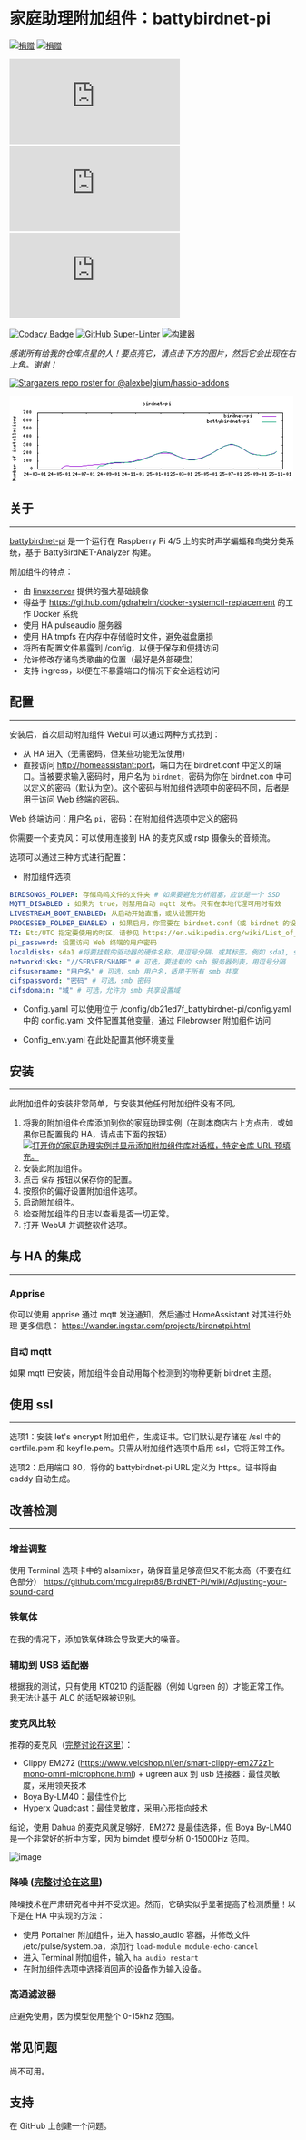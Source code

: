 # 家庭助理附加组件：battybirdnet-pi

[![捐赠][donation-badge]](https://www.buymeacoffee.com/alexbelgium)
[![捐赠][paypal-badge]](https://www.paypal.com/donate/?hosted_button_id=DZFULJZTP3UQA)

![版本](https://img.shields.io/badge/dynamic/json?label=版本&query=%24.version&url=https%3A%2F%2Fraw.githubusercontent.com%2Falexbelgium%2Fhassio-addons%2Fmaster%2Fbattybirdnet-pi%2Fconfig.json)
![入口](https://img.shields.io/badge/dynamic/json?label=入口&query=%24.ingress&url=https%3A%2F%2Fraw.githubusercontent.com%2Falexbelgium%2Fhassio-addons%2Fmaster%2Fbattybirdnet-pi%2Fconfig.json)
![架构](https://img.shields.io/badge/dynamic/json?color=success&label=架构&query=%24.arch&url=https%3A%2F%2Fraw.githubusercontent.com%2Falexbelgium%2Fhassio-addons%2Fmaster%2Fbattybirdnet-pi%2Fconfig.json)

[![Codacy Badge](https://app.codacy.com/project/badge/Grade/9c6cf10bdbba45ecb202d7f579b5be0e)](https://www.codacy.com/gh/alexbelgium/hassio-addons/dashboard?utm_source=github.com&utm_medium=referral&utm_content=alexbelgium/hassio-addons&utm_campaign=Badge_Grade)
[![GitHub Super-Linter](https://img.shields.io/github/actions/workflow/status/alexbelgium/hassio-addons/weekly-supelinter.yaml?label=代码%20检查)](https://github.com/alexbelgium/hassio-addons/actions/workflows/weekly-supelinter.yaml)
[![构建器](https://img.shields.io/github/actions/workflow/status/alexbelgium/hassio-addons/onpush_builder.yaml?label=构建器)](https://github.com/alexbelgium/hassio-addons/actions/workflows/onpush_builder.yaml)

[donation-badge]: https://img.shields.io/badge/请%20给我%20喝杯%20咖啡%20(没有%20Paypal)-%23d32f2f?logo=buy-me-a-coffee&style=flat&logoColor=white
[paypal-badge]: https://img.shields.io/badge/请%20给我%20喝杯%20咖啡%20使用%20Paypal-0070BA?logo=paypal&style=flat&logoColor=white

_感谢所有给我的仓库点星的人！要点亮它，请点击下方的图片，然后它会出现在右上角。谢谢！_

[![Stargazers repo roster for @alexbelgium/hassio-addons](https://raw.githubusercontent.com/alexbelgium/hassio-addons/master/.github/stars2.svg)](https://github.com/alexbelgium/hassio-addons/stargazers)

![下载演变](https://raw.githubusercontent.com/alexbelgium/hassio-addons/master/BirdNET-Pi/stats.png)

## 关于

---

[battybirdnet-pi](https://github.com/rdz-oss/BattyBirdNET-Pi) 是一个运行在 Raspberry Pi 4/5 上的实时声学蝙蝠和鸟类分类系统，基于 BattyBirdNET-Analyzer 构建。

附加组件的特点：
- 由 [linuxserver](https://github.com/linuxserver/docker-baseimage-debian) 提供的强大基础镜像
- 得益于 https://github.com/gdraheim/docker-systemctl-replacement 的工作 Docker 系统
- 使用 HA pulseaudio 服务器
- 使用 HA tmpfs 在内存中存储临时文件，避免磁盘磨损
- 将所有配置文件暴露到 /config，以便于保存和便捷访问
- 允许修改存储鸟类歌曲的位置（最好是外部硬盘）
- 支持 ingress，以便在不暴露端口的情况下安全远程访问

## 配置

---

安装后，首次启动附加组件
Webui 可以通过两种方式找到：
- 从 HA 进入（无需密码，但某些功能无法使用）
- 直接访问 <http://homeassistant:port>，端口为在 birdnet.conf 中定义的端口。当被要求输入密码时，用户名为 `birdnet`，密码为你在 birdnet.con 中可以定义的密码（默认为空）。这个密码与附加组件选项中的密码不同，后者是用于访问 Web 终端的密码。

Web 终端访问：用户名 `pi`，密码：在附加组件选项中定义的密码

你需要一个麦克风：可以使用连接到 HA 的麦克风或 rstp 摄像头的音频流。

选项可以通过三种方式进行配置：

- 附加组件选项

```yaml
BIRDSONGS_FOLDER: 存储鸟鸣文件的文件夹 # 如果要避免分析阻塞，应该是一个 SSD
MQTT_DISABLED : 如果为 true，则禁用自动 mqtt 发布。只有在本地代理可用时有效
LIVESTREAM_BOOT_ENABLED: 从启动开始直播，或从设置开始
PROCESSED_FOLDER_ENABLED : 如果启用，你需要在 birdnet.conf（或 birdnet 的设置）中设置临时文件夹 "/tmp/Processed" 中将要保存的最后几个 wav 文件的数量（因此没有磁盘磨损），以便在需要时检索。这一数量可以从附加组件选项中调整
TZ: Etc/UTC 指定要使用的时区，请参见 https://en.wikipedia.org/wiki/List_of_tz_database_time_zones#List
pi_password: 设置访问 Web 终端的用户密码
localdisks: sda1 #将要挂载的驱动器的硬件名称，用逗号分隔，或其标签。例如 sda1, sdb1, MYNAS...
networkdisks: "//SERVER/SHARE" # 可选，要挂载的 smb 服务器列表，用逗号分隔
cifsusername: "用户名" # 可选，smb 用户名，适用于所有 smb 共享
cifspassword: "密码" # 可选，smb 密码
cifsdomain: "域" # 可选，允许为 smb 共享设置域
```

- Config.yaml
可以使用位于 /config/db21ed7f_battybirdnet-pi/config.yaml 中的 config.yaml 文件配置其他变量，通过 Filebrowser 附加组件访问

- Config_env.yaml
在此处配置其他环境变量

## 安装

---

此附加组件的安装非常简单，与安装其他任何附加组件没有不同。

1. 将我的附加组件仓库添加到你的家庭助理实例（在副本商店右上方点击，或如果你已配置我的 HA，请点击下面的按钮）
   [![打开你的家庭助理实例并显示添加附加组件库对话框，特定仓库 URL 预填充。](https://my.home-assistant.io/badges/supervisor_add_addon_repository.svg)](https://my.home-assistant.io/redirect/supervisor_add_addon_repository/?repository_url=https%3A%2F%2Fgithub.com%2Falexbelgium%2Fhassio-addons)
2. 安装此附加组件。
3. 点击 `保存` 按钮以保存你的配置。
4. 按照你的偏好设置附加组件选项。
5. 启动附加组件。
6. 检查附加组件的日志以查看是否一切正常。
7. 打开 WebUI 并调整软件选项。

## 与 HA 的集成

---
### Apprise

你可以使用 apprise 通过 mqtt 发送通知，然后通过 HomeAssistant 对其进行处理
更多信息： https://wander.ingstar.com/projects/birdnetpi.html

### 自动 mqtt

如果 mqtt 已安装，附加组件会自动用每个检测到的物种更新 birdnet 主题。

## 使用 ssl

---

选项1：安装 let's encrypt 附加组件，生成证书。它们默认是存储在 /ssl 中的 certfile.pem 和 keyfile.pem。只需从附加组件选项中启用 ssl，它将正常工作。

选项2：启用端口 80，将你的 battybirdnet-pi URL 定义为 https。证书将由 caddy 自动生成。

## 改善检测

---

### 增益调整

使用 Terminal 选项卡中的 alsamixer，确保音量足够高但又不能太高（不要在红色部分）
https://github.com/mcguirepr89/BirdNET-Pi/wiki/Adjusting-your-sound-card

### 铁氧体

在我的情况下，添加铁氧体珠会导致更大的噪音。

### 辅助到 USB 适配器

根据我的测试，只有使用 KT0210 的适配器（例如 Ugreen 的）才能正常工作。我无法让基于 ALC 的适配器被识别。

### 麦克风比较

推荐的麦克风（[完整讨论在这里](https://github.com/mcguirepr89/BirdNET-Pi/discussions/39)）：
- Clippy EM272 (https://www.veldshop.nl/en/smart-clippy-em272z1-mono-omni-microphone.html) + ugreen aux 到 usb 连接器：最佳灵敏度，采用领夹技术
- Boya By-LM40：最佳性价比
- Hyperx Quadcast：最佳灵敏度，采用心形指向技术

结论，使用 Dahua 的麦克风就足够好，EM272 是最佳选择，但 Boya By-LM40 是一个非常好的折中方案，因为 birndet 模型分析 0-15000Hz 范围。

![image](https://github.com/alexbelgium/hassio-addons/assets/44178713/df992b79-7171-4f73-b0c0-55eb4256cd5b)

### 降噪 ([完整讨论在这里](https://github.com/mcguirepr89/BirdNET-Pi/discussions/597))

降噪技术在严肃研究者中并不受欢迎。然而，它确实似乎显著提高了检测质量！以下是在 HA 中实现的方法：
- 使用 Portainer 附加组件，进入 hassio_audio 容器，并修改文件 /etc/pulse/system.pa，添加行 `load-module module-echo-cancel`
- 进入 Terminal 附加组件，输入 `ha audio restart`
- 在附加组件选项中选择消回声的设备作为输入设备。

### 高通滤波器

应避免使用，因为模型使用整个 0-15khz 范围。

## 常见问题

尚不可用。

## 支持

在 GitHub 上创建一个问题。